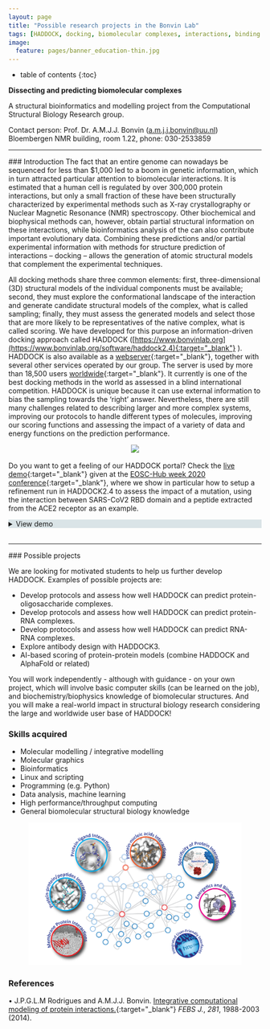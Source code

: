 ```yaml
---
layout: page
title: "Possible research projects in the Bonvin Lab"
tags: [HADDOCK, docking, biomolecular complexes, interactions, binding affinity, scoring]
image:
  feature: pages/banner_education-thin.jpg
---
```


* table of contents
{:toc}

**Dissecting and predicting biomolecular complexes**

A structural bioinformatics and modelling project from the Computational Structural Biology Research group.

Contact person: 	Prof. Dr. A.M.J.J. Bonvin (a.m.j.j.bonvin@uu.nl)
			Bloembergen NMR building, room 1.22,  phone: 030-2533859

<hr>
### Introduction
The fact that an entire genome can nowadays be sequenced for less than $1,000 led to a boom in genetic information, which in turn attracted particular attention to biomolecular interactions. It is estimated that a human cell is regulated by over 300,000 protein interactions, but only a small fraction of these have been structurally characterized by experimental methods such as X-ray crystallography or Nuclear Magnetic Resonance (NMR) spectroscopy. Other biochemical and biophysical methods can, however, obtain partial structural information on these interactions, while bioinformatics analysis of the can also contribute important evolutionary data. Combining these predictions and/or partial experimental information with methods for structure prediction of interactions – docking – allows the generation of atomic structural models that complement the experimental techniques.

All docking methods share three common elements: first, three-dimensional (3D) structural models of the individual components must be available; second, they must explore the conformational landscape of the interaction and generate candidate structural models of the complex, what is called sampling; finally, they must assess the generated models and select those that are more likely to be representatives of the native complex, what is called scoring.  We have developed for this purpose an information-driven docking approach called HADDOCK  ([https://www.bonvinlab.org](https://www.bonvinlab.org/software/haddock2.4){:target="_blank"} ). HADDOCK is also available as a [webserver](https://bianca.science.uu.nl){:target="_blank"}, together with several other services operated by our group. The server is used by more than 18,500 users [worldwide](https://bianca.science.uu.nl/user_map){:target="_blank"}. It currently is one of the best docking methods in the world as assessed in a blind international competition. HADDOCK is unique because it can use external information to bias the sampling towards the ‘right’ answer. Nevertheless, there are still many challenges related to describing larger and more complex systems, improving our protocols to handle different types of molecules, improving our scoring functions and assessing the impact of a variety of data and energy functions on the prediction performance.

<figure align="center">
    <img src="/images/haddock-overview.png">
</figure>


Do you want to get a feeling of our HADDOCK portal? Check the [live demo](https://www.youtube.com/embed/0uf-o4p1cH4){:target="_blank"} given at the [EOSC-Hub week 2020 conference](https://www.eosc-hub.eu/events/eosc-hub-week-2020-goes-virtual){:target="_blank"}, where we show in particular how to setup a refinement run in HADDOCK2.4 to assess the impact of a mutation, using the interaction between SARS-CoV2 RBD domain and a peptide extracted from the ACE2 receptor as an example.

<details style="background-color:#DAE4E7">
  <summary>View demo
  </summary>
   <iframe width="560" height="315" src="https://www.youtube.com/embed/0uf-o4p1cH4" frameborder="0" allow="accelerometer; autoplay; encrypted-media; gyroscope; picture-in-picture" allowfullscreen></iframe>
</details>
<br>

<hr>
### Possible projects

We are looking for motivated students to help us further develop HADDOCK. Examples of possible projects are:

* Develop protocols and assess how well HADDOCK can predict protein-oligosaccharide complexes.
* Develop protocols and assess how well HADDOCK can predict protein-RNA complexes.
* Develop protocols and assess how well HADDOCK can predict RNA-RNA complexes.
* Explore antibody design with HADDOCK3.
* AI-based scoring of protein-protein models (combine HADDOCK and AlphaFold or related)

You will work independently - although with guidance - on your own project, which will involve basic computer skills (can be learned on the job), and biochemistry/biophysics knowledge of biomolecular structures. And you will make a real-world impact in structural biology research considering the large and worldwide user base of HADDOCK!


### Skills acquired

* Molecular modelling / integrative modelling
* Molecular graphics
* Bioinformatics
* Linux and scripting
* Programming (e.g. Python)
* Data analysis, machine learning
* High performance/throughput computing
* General biomolecular structural biology knowledge


<figure align="center">
    <img src="/images/CSB-research.png">
</figure>


### References

• J.P.G.L.M Rodrigues and A.M.J.J. Bonvin. [Integrative computational modeling of protein interactions.](https://doi.org/doi:10.1111/febs.12771){:target="_blank"} _FEBS J._, *281*, 1988-2003 (2014).
